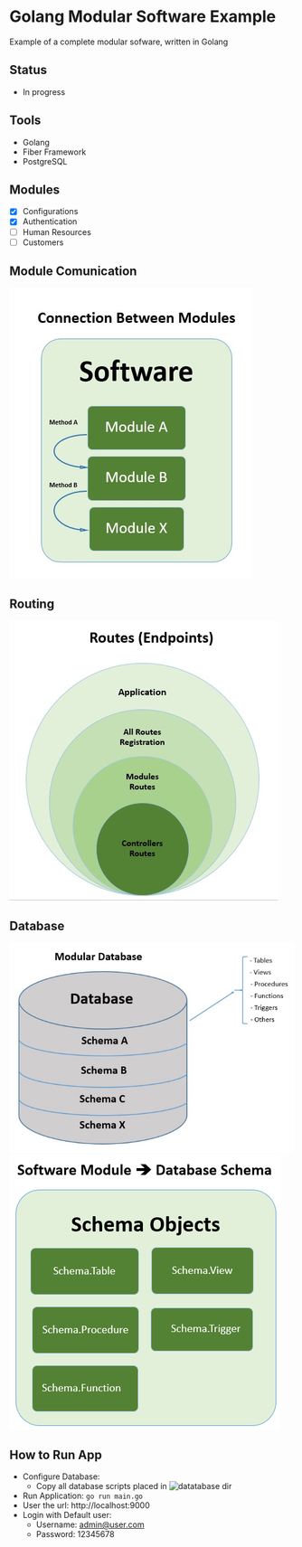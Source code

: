 # Golang Modular Software Example
Example of a complete modular sofware, written in Golang 


## Status
- In progress


## Tools
- Golang
- Fiber Framework
- PostgreSQL


## Modules
- [x] Configurations 
- [x] Authentication
- [ ] Human Resources
- [ ] Customers

## Module Comunication
![Comunication Between Modules](docs/Comunication.jpg)

## Routing 
![Routing](docs/Routes.jpg)

## Database 
![Database Schemas](docs/Database.jpg)
![Schema Objects](docs/Schema-Objects.png)


## How to Run App
- Configure Database:
    - Copy all database scripts placed in ![datatabase dir](database)
- Run Application: ``go run main.go``
- User the url: http://localhost:9000
- Login with Default user:
    - Username: admin@user.com
    - Password: 12345678